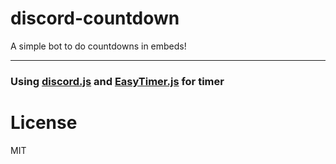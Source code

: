 # discord-countdown
A simple bot to do countdowns in embeds!

------------------------------------

### Using [discord.js](https://discord.js.org) and [EasyTimer.js](https://albert-gonzalez.github.io/easytimer.js/) for timer

# License
MIT
